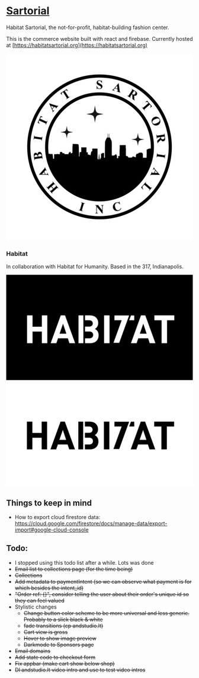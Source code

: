 # [Sartorial](https://habitatsartorial.org)

Habitat Sartorial, the not-for-profit, habitat-building fashion center.

This is the commerce website built with react and firebase. Currently hosted at [https://habitatsartorial.org](https://habitatsartorial.org)

![sartorial logo](public/images/HS_rotary.jpeg)

### Habitat

In collaboration with Habitat for Humanity. Based in the 317, Indianapolis.

![Sartorial](public/images/ha317at.001.jpeg)
![Sartorial](public/images/ha317at.002.jpeg)


## Things to keep in mind

- How to export cloud firestore data: https://cloud.google.com/firestore/docs/manage-data/export-import#google-cloud-console

## Todo:

- I stopped using this todo list after a while. Lots was done
- ~~Email list to collections page (for the time being)~~
- ~~Collections~~
- ~~Add metadata to paymentIntent (so we can observe what payment is for which besides the intent_id)~~
- ~~"Order ref: {}", consider telling the user about their order's unique id so they can feel valued~~
- Stylistic changes
  - ~~Change button color scheme to be more universal and less generic. Probably to a slick black & white~~
  - ~~fade transitions (cp andstudio.lt)~~
  - ~~Cart view is gross~~
  - ~~Hover to show image preview~~
  - ~~Darkmode to Sponsors page~~
- ~~Email domains~~
- ~~Add state code to checkout form~~
- ~~Fix appbar (make cart show below shop)~~
- ~~Dl andstudio.lt video intro and use to test video intros~~

